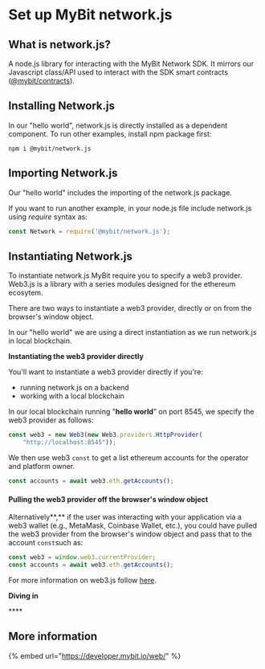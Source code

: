 # Set up MyBit network.js

## What is network.js?

A node.js library for interacting with the MyBit Network SDK. It mirrors our Javascript class/API used to interact with the SDK smart contracts \([@mybit/contracts](https://github.com/MyBitFoundation/MyBit-Network.tech)\). 

## Installing Network.js

In our "hello world", network.js is directly installed as a dependent component. To run other examples, install npm package first:  

```text
npm i @mybit/network.js
```

## Importing Network.js

Our "hello world" includes the importing of the network.js package.

If you want to run another example, in your node.js file include network.js using _require_ syntax as: 

```javascript
const Network = require('@mybit/network.js');
```

## Instantiating Network.js

To instantiate network.js MyBit require you to specify a web3 provider. Web3.js is a library with a series modules designed for the ethereum ecosytem. 

There are two ways to instantiate a web3 provider, directly or on from the browser's window object. 

 In our "hello world" we are using a direct instantiation as we run network.js in local blockchain. 

**Instantiating the web3 provider directly**

You'll want to instantiate a web3 provider directly if you're:

* running network.js on a backend
* working with a local blockchain

In our local blockchain running "**hello world**" on port 8545, we specify the web3 provider as follows: 

```javascript
const web3 = new Web3(new Web3.providers.HttpProvider(
    "http://localhost:8545"));
```

We then use web3 `const` to get a list ethereum accounts for the operator and platform owner.

```javascript
const accounts = await web3.eth.getAccounts();
```

#### **Pulling the web3 provider off the browser's window object**

Alternatively**,** if the user was interacting with your application via a web3 wallet \(e.g., MetaMask, Coinbase Wallet, etc.\), you could have pulled the web3 provider from the browser's window object and pass that to the account `const`such as: 

```javascript
const web3 = window.web3.currentProvider;
const accounts = await web3.eth.getAccounts();
```

For more information on web3.js follow [here](https://web3js.readthedocs.io/en/1.0/index.html).

**Diving in**

\*\*\*\*

## **More information**

{% embed url="https://developer.mybit.io/web/" %}

## 



